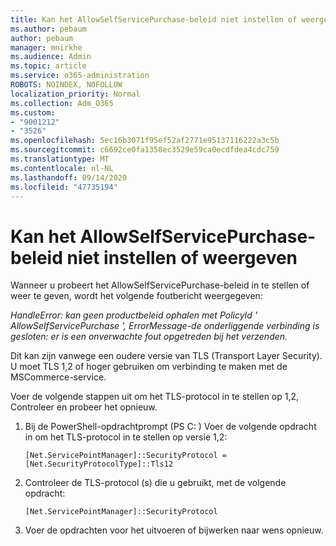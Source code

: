 ```yaml
---
title: Kan het AllowSelfServicePurchase-beleid niet instellen of weergeven
ms.author: pebaum
author: pebaum
manager: mnirkhe
ms.audience: Admin
ms.topic: article
ms.service: o365-administration
ROBOTS: NOINDEX, NOFOLLOW
localization_priority: Normal
ms.collection: Adm_O365
ms.custom:
- "9001212"
- "3526"
ms.openlocfilehash: 5ec16b3071f95ef52af2771e95137116222a3c5b
ms.sourcegitcommit: c6692ce0fa1358ec3529e59ca0ecdfdea4cdc759
ms.translationtype: MT
ms.contentlocale: nl-NL
ms.lasthandoff: 09/14/2020
ms.locfileid: "47735194"
---
```

# <a name="unable-to-set-or-view-the-allowselfservicepurchase-policy"></a>Kan het AllowSelfServicePurchase-beleid niet instellen of weergeven

Wanneer u probeert het AllowSelfServicePurchase-beleid in te stellen of weer te geven, wordt het volgende foutbericht weergegeven:

*HandleError: kan geen productbeleid ophalen met PolicyId ' AllowSelfServicePurchase ', ErrorMessage-de onderliggende verbinding is gesloten: er is een onverwachte fout opgetreden bij het verzenden.*

Dit kan zijn vanwege een oudere versie van TLS (Transport Layer Security). U moet TLS 1,2 of hoger gebruiken om verbinding te maken met de MSCommerce-service.  

Voer de volgende stappen uit om het TLS-protocol in te stellen op 1,2, Controleer en probeer het opnieuw.
 1. Bij de PowerShell-opdrachtprompt (PS C: \) Voer de volgende opdracht in om het TLS-protocol in te stellen op versie 1,2:

    `[Net.ServicePointManager]::SecurityProtocol = [Net.SecurityProtocolType]::Tls12`

2. Controleer de TLS-protocol (s) die u gebruikt, met de volgende opdracht:

    `[Net.ServicePointManager]::SecurityProtocol` 

3. Voer de opdrachten voor het uitvoeren of bijwerken naar wens opnieuw.

